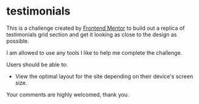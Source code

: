 # testimonials

This is a challenge created by [Frontend Mentor](https://www.frontendmentor.io) to build out a replica of testimonials grid section and get it looking as close to the design as possible.

I am allowed to use any tools I like to help me complete the challenge.

Users should be able to:

- View the optimal layout for the site depending on their device's screen size.

Your comments are highly welcomed, thank you.
